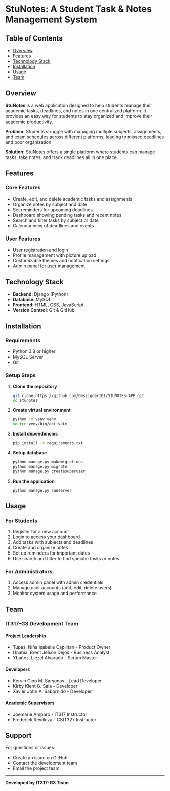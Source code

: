 # StuNotes: A Student Task & Notes Management System

## Table of Contents
- [Overview](#overview)
- [Features](#features)
- [Technology Stack](#technology-stack)
- [Installation](#installation)
- [Usage](#usage)
- [Team](#team)

## Overview

**StuNotes** is a web application designed to help students manage their academic tasks, deadlines, and notes in one centralized platform. It provides an easy way for students to stay organized and improve their academic productivity.

**Problem:** Students struggle with managing multiple subjects, assignments, and exam schedules across different platforms, leading to missed deadlines and poor organization.

**Solution:** StuNotes offers a single platform where students can manage tasks, take notes, and track deadlines all in one place.

## Features

### Core Features
- Create, edit, and delete academic tasks and assignments
- Organize notes by subject and date
- Set reminders for upcoming deadlines
- Dashboard showing pending tasks and recent notes
- Search and filter tasks by subject or date
- Calendar view of deadlines and events

### User Features
- User registration and login
- Profile management with picture upload
- Customizable themes and notification settings
- Admin panel for user management

## Technology Stack

- **Backend**: Django (Python)
- **Database**: MySQL
- **Frontend**: HTML, CSS, JavaScript
- **Version Control**: Git & GitHub

## Installation

### Requirements
- Python 3.8 or higher
- MySQL Server
- Git

### Setup Steps

1. **Clone the repository**
   ```bash
   git clone https://github.com/Desiigner101/STUNOTES-APP.git
   cd stunotes
   ```

2. **Create virtual environment**
   ```bash
   python -m venv venv
   source venv/bin/activate
   ```

3. **Install dependencies**
   ```bash
   pip install -r requirements.txt
   ```

4. **Setup database**
   ```bash
   python manage.py makemigrations
   python manage.py migrate
   python manage.py createsuperuser
   ```

5. **Run the application**
   ```bash
   python manage.py runserver
   ```
   
## Usage

### For Students
1. Register for a new account
2. Login to access your dashboard
3. Add tasks with subjects and deadlines
4. Create and organize notes
5. Set up reminders for important dates
6. Use search and filter to find specific tasks or notes

### For Administrators
1. Access admin panel with admin credentials
2. Manage user accounts (add, edit, delete users)
3. Monitor system usage and performance

## Team

### IT317-G3 Development Team

#### Project Leadership
- Tupas, Niña Isabelle Capilitan - Product Owner
- Unabia, Brent Jelson Dejos - Business Analyst
- Ybañez, Liezel Alvarado - Scrum Master

#### Developers
- Kervin Gino M. Sarsonas - Lead Developer
- Kirby Klent G. Sala - Developer
- Xavier John A. Sabornido - Developer

#### Academic Supervisors
- Joemarie Amparo - IT317 Instructor
- Frederick Revilleza - CSIT327 Instructor

## Support

For questions or issues:
- Create an issue on GitHub
- Contact the development team
- Email the project team

---

**Developed by IT317-G3 Team**
